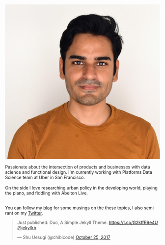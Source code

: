 ![Action picture of me napping](headshot.jpg)

Passionate about the intersection of products and businesses with data science and functional design.
I'm currently working with Platforms Data Science team at Uber in San Francisco. <br><br>
On the side I love researching urban policy in the developing world, playing the piano, and fiddling with Abelton Live. <br><br>

You can follow my [blog](https://medium.com/shallow-learnings/) for some musings on the these topics, I also semi rant on my [Twitter](https://twitter.com/ravitshrivastav).




<blockquote class="twitter-tweet" data-cards="hidden" data-lang="en"><p lang="en" dir="ltr">Just published: Duo, A Simple Jekyll Theme.  <a href="https://t.co/G2kffR9e4U">https://t.co/G2kffR9e4U</a> <a href="https://twitter.com/jekyllrb?ref_src=twsrc%5Etfw">@jekyllrb</a></p>&mdash; Shu Uesugi (@chibicode) <a href="https://twitter.com/chibicode/status/923156795824128000?ref_src=twsrc%5Etfw">October 25, 2017</a></blockquote>
